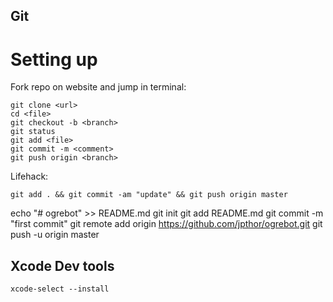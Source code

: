 ## Git

# Setting up

Fork repo on website and jump in terminal:
```
git clone <url>
cd <file>
git checkout -b <branch>
git status
git add <file>
git commit -m <comment>
git push origin <branch>
```

Lifehack:
```
git add . && git commit -am "update" && git push origin master
```


echo "# ogrebot" >> README.md
git init
git add README.md
git commit -m "first commit"
git remote add origin https://github.com/jpthor/ogrebot.git
git push -u origin master

## Xcode Dev tools

```
xcode-select --install
```
